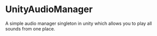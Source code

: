 # UnityAudioManager
A simple audio manager singleton in unity which allows you to play all sounds from one place.
